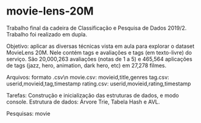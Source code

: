 # movie-lens-20M
Trabalho final da cadeira de Classificação e Pesquisa de Dados 2019/2. Trabalho foi
realizado em dupla.

Objetivo: aplicar as diversas técnicas vista em aula para explorar o dataset MovieLens 20M.
Nele contém tags e avaliações e tags (em texto-livre) do serviço. São 20,000,263 avaliações
(notas de 1 a 5) e 465,564 aplicações de tags (jazz, hero, animation, dark hero, etc) em
27,278 filmes.

Arquivos: formato .csv\n
movie.csv: movieid,title,genres
tag.csv: userid,movieid,tag,timestamp
rating.csv: userid,movieid,rating,timestamp

Tarefas: Construção e inicialização das estruturas de dados, e modo console.
Estrutura de dados: Árvore Trie, Tabela Hash e AVL.

Pesquisas:
movie <title or prefix>: retorna a lista de filmes com esse prefixo e para cada filme o
genero, avaliaçaão média e número de avaliações. 
(implementada somente para confirmar se o filme esta no dataset, sem pesquisa).

user <useID>: retorna a lista de filmes avaliações pelo usuários e para cada filme mostrar a nota dada pelo usuário, a média global e a contagem de avaliações.

top<N> '<genre>' - retorna os N filmes com melhores notas de um dado gênero com no mínimo 1000 avaliações.

tags <list of tags> - retorna para cada lista de tags dada, a pesquisa deve apresentar a lista de filmes que estão associados a essas tags.
ex: tags 'hero' 'marvel'

(erro: filmes com diferentes tags sao retornados da pesquisa)
